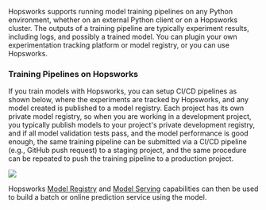 Hopsworks supports running model training pipelines on any Python environment, whether on an external Python client or on a Hopsworks cluster. The outputs of a training pipeline are typically experiment results, including logs, and possibly a trained model. You can plugin your own experimentation tracking platform or model registry, or you can use Hopsworks.

### Training Pipelines on Hopsworks

If you train models with Hopsworks, you can setup CI/CD pipelines as shown below, where the experiments are tracked by Hopsworks, and any model created is published to a model registry. Each project has its own private model registry, so when you are working in a development project, you typically publish models to your project's private development registry, and if all model validation tests pass, and the model performance is good enough, the same training pipeline can be submitted via a CI/CD pipeline (e.g., GitHub push request) to a staging project, and the same procedure can be repeated to push the training pipeline to a production project.

<img src="../../../assets/images/concepts/mlops/training-pipeline.svg">

Hopsworks [Model Registry](registry.md) and [Model Serving](serving.md) capabilities can then be used to build a batch or online prediction service using the model.
